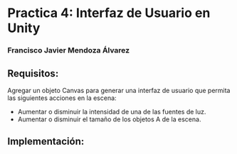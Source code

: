 # Practica 4: Interfaz de Usuario en Unity

### Francisco Javier Mendoza Álvarez

## Requisitos:

Agregar un objeto Canvas para generar una interfaz de usuario que permita las siguientes acciones en la escena:
* Aumentar o disminuir la intensidad de una de las fuentes de luz.
* Aumentar o disminuir el tamaño de los objetos A de la escena.

## Implementación:
